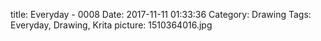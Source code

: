 title: Everyday - 0008
Date: 2017-11-11 01:33:36
Category: Drawing
Tags: Everyday, Drawing, Krita
picture: 1510364016.jpg
